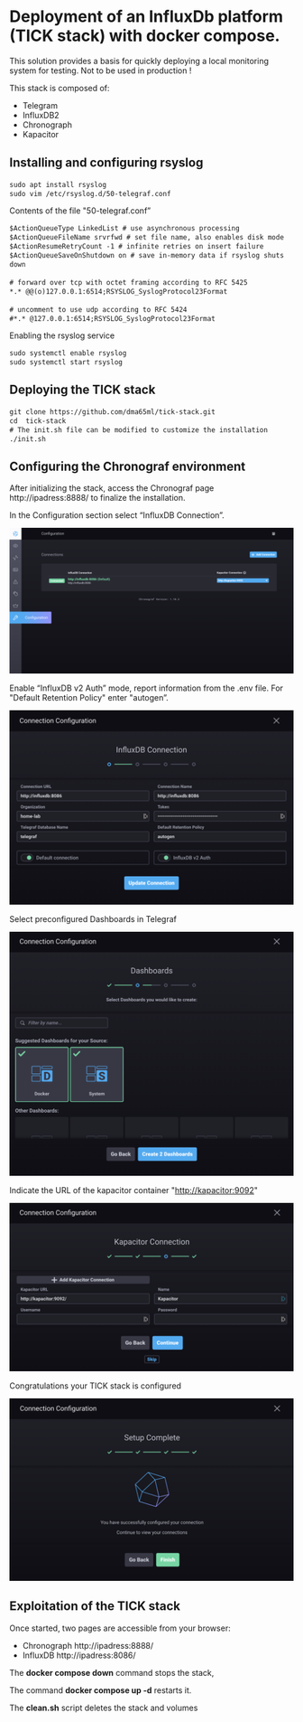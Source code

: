 # Deployment of an InfluxDb platform (TICK stack) with docker compose.

This solution provides a basis for quickly deploying a local monitoring system for testing. Not to be used in production !

This stack is composed of:
* Telegram
* InfluxDB2
* Chronograph
* Kapacitor

## Installing and configuring rsyslog
```
sudo apt install rsyslog
sudo vim /etc/rsyslog.d/50-telegraf.conf
```

Contents of the file "50-telegraf.conf”
```
$ActionQueueType LinkedList # use asynchronous processing
$ActionQueueFileName srvrfwd # set file name, also enables disk mode
$ActionResumeRetryCount -1 # infinite retries on insert failure
$ActionQueueSaveOnShutdown on # save in-memory data if rsyslog shuts down

# forward over tcp with octet framing according to RFC 5425
*.* @@(o)127.0.0.1:6514;RSYSLOG_SyslogProtocol23Format

# uncomment to use udp according to RFC 5424
#*.* @127.0.0.1:6514;RSYSLOG_SyslogProtocol23Format
```

Enabling the rsyslog service
```
sudo systemctl enable rsyslog
sudo systemctl start rsyslog
```

## Deploying the TICK stack

```
git clone https://github.com/dma65ml/tick-stack.git
cd  tick-stack
# The init.sh file can be modified to customize the installation
./init.sh
```

## Configuring the Chronograf environment

After initializing the stack, access the Chronograf page http://ipadress:8888/ to finalize the installation.

In the Configuration section select “InfluxDB Connection”.

![InfluxDB Connection](assets/images/Config1.png?raw=true)

Enable “InfluxDB v2 Auth” mode, report information from the .env file. For "Default Retention Policy" enter "autogen”. 

![InfluxDB v2 Auth](assets/images/Config2.png?raw=true)

Select preconfigured Dashboards in Telegraf

![Dashboards](assets/images/Config3.png?raw=true)

Indicate the URL of the kapacitor container "[http://kapacitor:9092](http://kapacitor:9092/)"

![Kapacitor](assets/images/Config4.png?raw=true)

Congratulations your TICK stack is configured

![Congratulations](assets/images/Config5.png?raw=true)

## Exploitation of the TICK stack
Once started, two pages are accessible from your browser:
* Chronograph http://ipadress:8888/
* InfluxDB http://ipadress:8086/

The **docker compose down** command stops the stack,

The command **docker compose up -d** restarts it.

The **clean.sh** script deletes the stack and volumes

